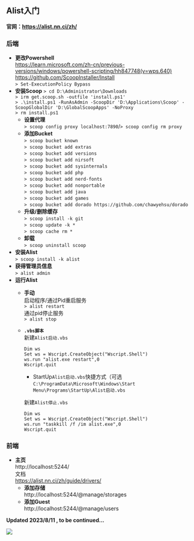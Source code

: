 ## Alist入门
**官网：https://alist.nn.ci/zh/**
### 后端
* **更改Powershell**  
https://learn.microsoft.com/zh-cn/previous-versions/windows/powershell-scripting/hh847748(v=wps.640)
https://github.com/ScoopInstaller/Install  
`> Set-ExecutionPolicy Bypass`
* **安装Scoop**
`> cd D:\Administrator\Downloads`  
`> irm get.scoop.sh -outfile 'install.ps1'`  
`> .\install.ps1 -RunAsAdmin -ScoopDir 'D:\Applications\Scoop' -ScoopGlobalDir 'D:\GlobalScoopApps' -NoProxy`  
`> rm install.ps1`
  * **设置代理**  
`> scoop config proxy localhost:7890`/`> scoop config rm proxy`
  * **添加Bucket**  
`> scoop bucket known`  
`> scoop bucket add extras`  
`> scoop bucket add versions`  
`> scoop bucket add nirsoft`  
`> scoop bucket add sysinternals`  
`> scoop bucket add php`  
`> scoop bucket add nerd-fonts`  
`> scoop bucket add nonportable`  
`> scoop bucket add java`  
`> scoop bucket add games`  
`> scoop bucket add dorado https://github.com/chawyehsu/dorado`
  * **升级/删除缓存**  
`> scoop install -k git`  
`> scoop update -k *`  
`> scoop cache rm *`
  * **卸载**  
`> scoop uninstall scoop`
* **安装Alist**  
`> scoop install -k alist`
* **获得管理员信息**  
`> alist admin`
* **运行Alist**
  * **手动**  
启动程序/通过Pid重启服务  
`> alist restart`  
通过pid停止服务  
`> alist stop`
  * **`.vbs脚本`**  
新建`Alist启动.vbs`
    ```
    Dim ws
    Set ws = Wscript.CreateObject("Wscript.Shell")
    ws.run "alist.exe restart",0
    Wscript.quit
    ```
    * StartUp`Alist启动.vbs`快捷方式（可选  
`C:\ProgramData\Microsoft\Windows\Start Menu\Programs\StartUp\Alist启动.vbs`
  
    新建`Alist停止.vbs`
    ```
    Dim ws
    Set ws = Wscript.CreateObject("Wscript.Shell")
    ws.run "taskkill /f /im alist.exe",0
    Wscript.quit
    ```
### 前端
* **主页**  
http://localhost:5244/  
文档  
https://alist.nn.ci/zh/guide/drivers/
  * **添加存储**  
http://localhost:5244/@manage/storages
  * **添加Guest**  
http://localhost:5244/@manage/users

**Updated 2023/8/11 , to be continued...**

![](https://s1.imagehub.cc/images/2023/07/30/52019894_p0.md.png)